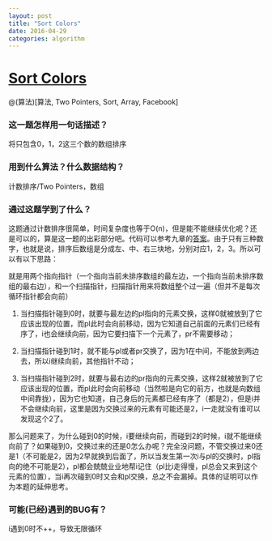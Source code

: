 ```yaml
---
layout: post
title: "Sort Colors"
date: 2016-04-29
categories: algorithm
---
```

# [Sort Colors](http://www.lintcode.com/en/problem/sort-colors/)

@(算法)[算法, Two Pointers, Sort, Array, Facebook]

### 这一题怎样用一句话描述？

将只包含0，1，2这三个数的数组排序

### 用到什么算法？什么数据结构？

计数排序/Two Pointers，数组

### 通过这题学到了什么？

这题通过计数排序很简单，时间复杂度也等于O(n)，但是能不能继续优化呢？还是可以的，算是这一题的出彩部分吧。代码可以参考九章的[答案](http://www.jiuzhang.com/solutions/sort-colors/)。由于只有三种数字，也就是说，排序后数组是分成左、中、右三块地，分别对应1，2，3。所以可以有以下思路：

就是用两个指向指针（一个指向当前未排序数组的最左边，一个指向当前未排序数组的最右边），和一个扫描指针，扫描指针用来将数组整个过一遍（但并不是每次循环指针都会向前）

1. 当扫描指针碰到0时，就要与最左边的pl指向的元素交换，这样0就被放到了它应该出现的位置，而pl此时会向前移动，因为它知道自己前面的元素们已经有序了，i也会继续向前，因为它要扫描下一个元素了，pr不需要移动；

2. 当扫描指针碰到1时，就不能与pl或者pr交换了，因为1在中间，不能放到两边去，所以i继续向前，其他指针不动；

3. 当扫描指针碰到2时，就要与最右边的pr指向的元素交换，这样2就被放到了它应该出现的位置，而pl此时会向前移动（当然啦是向它的前方，也就是向数组中间靠拢），因为它也知道，自己身后的元素都已经有序了（都是2），但是i并不会继续向前，这里是因为交换过来的元素有可能还是2，i一走就没有谁可以发现这个2了。

那么问题来了，为什么碰到0的时候，i要继续向前，而碰到2的时候，i就不能继续向前了？如果碰到0，交换过来的还是0怎么办呢？完全没问题，不管交换过来0还是1（不可能是2，因为2早就换到后面了，所以当发生第一次i与pl的交换时，pl指向的绝不可能是2），pl都会兢兢业业地帮i记住（pl比i走得慢，pl总会又来到这个元素的位置），当i再次碰到0时又会和pl交换，总之不会漏掉。具体的证明可以作为本题的延伸思考。

### 可能(已经)遇到的BUG有？

i遇到0时不++，导致无限循环

